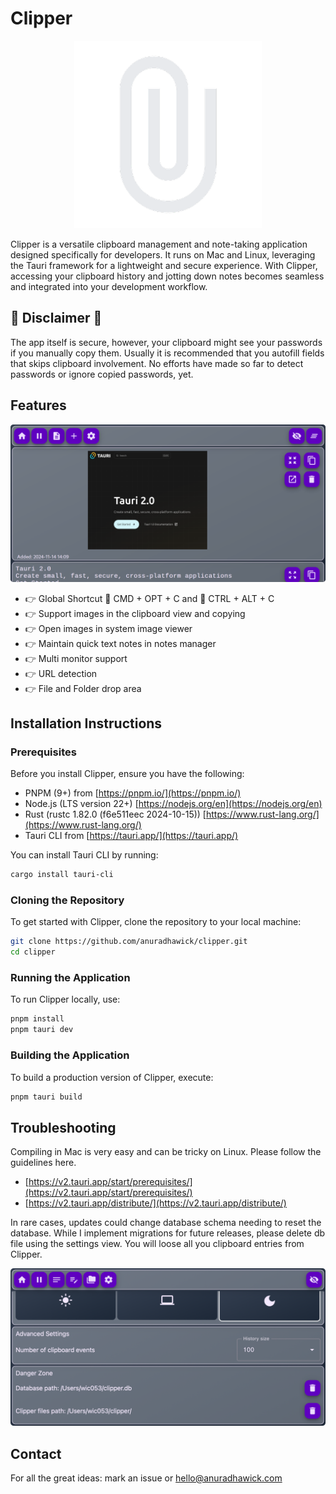 # Clipper

<p align="center">
  <img src="./src-tauri/icons/icon.png" alt="Clipper by AW" width="300">
</p>

Clipper is a versatile clipboard management and note-taking application designed specifically for developers. It runs on Mac and Linux, leveraging the Tauri framework for a lightweight and secure experience. With Clipper, accessing your clipboard history and jotting down notes becomes seamless and integrated into your development workflow.

## 🛑 Disclaimer 🛑

The app itself is secure, however, your clipboard might see your passwords if you manually copy them. Usually it is recommended that you autofill fields that skips clipboard involvement. No efforts have made so far to detect passwords or ignore copied passwords, yet.

## Features

<p align="center">
  <img src="./assets/home.png" alt="Home page" width="800">
</p>

* 👉 Global Shortcut 🍎 CMD + OPT + C and 🐧 CTRL + ALT + C
* 👉 Support images in the clipboard view and copying
* 👉 Open images in system image viewer
* 👉 Maintain quick text notes in notes manager
* 👉 Multi monitor support
* 👉 URL detection
* 👉 File and Folder drop area

## Installation Instructions

### Prerequisites

Before you install Clipper, ensure you have the following:

- PNPM (9+) from [https://pnpm.io/](https://pnpm.io/)
- Node.js (LTS version 22+) [https://nodejs.org/en](https://nodejs.org/en)
- Rust (rustc 1.82.0 (f6e511eec 2024-10-15)) [https://www.rust-lang.org/](https://www.rust-lang.org/)
- Tauri CLI from [https://tauri.app/](https://tauri.app/)

You can install Tauri CLI by running:

```bash
cargo install tauri-cli
```

### Cloning the Repository

To get started with Clipper, clone the repository to your local machine:

```bash
git clone https://github.com/anuradhawick/clipper.git
cd clipper
```

### Running the Application

To run Clipper locally, use:

```bash
pnpm install
pnpm tauri dev
```

### Building the Application

To build a production version of Clipper, execute:

```bash
pnpm tauri build
```

## Troubleshooting

Compiling in Mac is very easy and can be tricky on Linux. Please follow the guidelines here.

* [https://v2.tauri.app/start/prerequisites/](https://v2.tauri.app/start/prerequisites/)
* [https://v2.tauri.app/distribute/](https://v2.tauri.app/distribute/)

In rare cases, updates could change database schema needing to reset the database. While I implement migrations for future releases, please delete db file using the settings view. You will loose all you clipboard entries from Clipper.

<p align="center" >
  <img src="./assets/settings.png" alt="settings view" width="800">
</p>

## Contact

For all the great ideas: mark an issue or [hello@anuradhawick.com](mailto:hello@anuradhawick.com)

